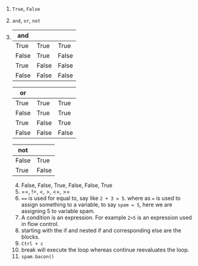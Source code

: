 1. ```True```, ```False```
2. ```and```, ```or```, ```not```
3. | and |  |  |
   | ----| ----|-----|
   |True| True| True|
   |False| True| False|
   |True| False| False|
   |False| False| False|
   
   | or| | |
   |---| ---|---|
   |True| True| True|
   |False| True| True|
   |True| False| True|
   |False| False| False|
   
   |not| |
   |---|---|
   |False|True|
   |True|False|
   
   4. False, False, True, False, False, True
   5. ==, !=, <, >, <=, >=
   6. ```==``` is used for equal to, say like ```2 + 3 = 5```. where as ```=``` is used to assign something to a variable, to say ```spam = 5```, here we are assigning 5 to variable spam.
   7. A condition is an expression. For example ```2>5``` is an expression used in flow control.
   8. starting with the if and nested if and corresponding else are the blocks.
   10. ```Ctrl + c```
   11. break will execute the loop whereas continue reevaluates the loop.
   14. ```spam.bacon()```  
   
   
